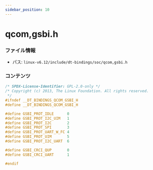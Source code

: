 ```yaml
---
sidebar_position: 10
---
```

# qcom,gsbi.h

### ファイル情報

- パス: `linux-v6.12/include/dt-bindings/soc/qcom,gsbi.h`

### コンテンツ

```h
/* SPDX-License-Identifier: GPL-2.0-only */
/* Copyright (c) 2013, The Linux Foundation. All rights reserved.
 */
#ifndef __DT_BINDINGS_QCOM_GSBI_H
#define __DT_BINDINGS_QCOM_GSBI_H

#define GSBI_PROT_IDLE		0
#define GSBI_PROT_I2C_UIM	1
#define GSBI_PROT_I2C		2
#define GSBI_PROT_SPI		3
#define GSBI_PROT_UART_W_FC	4
#define GSBI_PROT_UIM		5
#define GSBI_PROT_I2C_UART	6

#define GSBI_CRCI_QUP		0
#define GSBI_CRCI_UART		1

#endif

```
